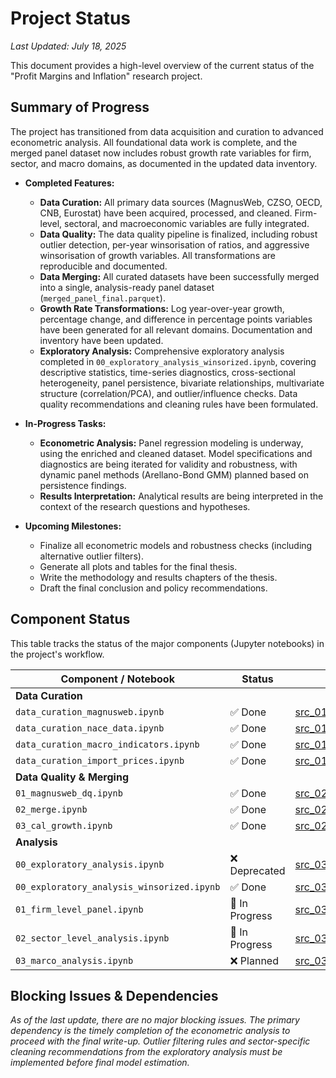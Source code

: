 # Project Status

*Last Updated: July 18, 2025*

This document provides a high-level overview of the current status of the "Profit Margins and Inflation" research project.

## Summary of Progress

The project has transitioned from data acquisition and curation to advanced econometric analysis. All foundational data work is complete, and the merged panel dataset now includes robust growth rate variables for firm, sector, and macro domains, as documented in the updated data inventory.

- **Completed Features:**
  - **Data Curation:** All primary data sources (MagnusWeb, CZSO, OECD, CNB, Eurostat) have been acquired, processed, and cleaned. Firm-level, sectoral, and macroeconomic variables are fully integrated.
  - **Data Quality:** The data quality pipeline is finalized, including robust outlier detection, per-year winsorisation of ratios, and aggressive winsorisation of growth variables. All transformations are reproducible and documented.
  - **Data Merging:** All curated datasets have been successfully merged into a single, analysis-ready panel dataset (`merged_panel_final.parquet`).
  - **Growth Rate Transformations:** Log year-over-year growth, percentage change, and difference in percentage points variables have been generated for all relevant domains. Documentation and inventory have been updated.
  - **Exploratory Analysis:** Comprehensive exploratory analysis completed in `00_exploratory_analysis_winsorized.ipynb`, covering descriptive statistics, time-series diagnostics, cross-sectional heterogeneity, panel persistence, bivariate relationships, multivariate structure (correlation/PCA), and outlier/influence checks. Data quality recommendations and cleaning rules have been formulated.

- **In-Progress Tasks:**
  - **Econometric Analysis:** Panel regression modeling is underway, using the enriched and cleaned dataset. Model specifications and diagnostics are being iterated for validity and robustness, with dynamic panel methods (Arellano-Bond GMM) planned based on persistence findings.
  - **Results Interpretation:** Analytical results are being interpreted in the context of the research questions and hypotheses.

- **Upcoming Milestones:**
  - Finalize all econometric models and robustness checks (including alternative outlier filters).
  - Generate all plots and tables for the final thesis.
  - Write the methodology and results chapters of the thesis.
  - Draft the final conclusion and policy recommendations.

## Component Status

This table tracks the status of the major components (Jupyter notebooks) in the project's workflow.

| Component / Notebook                               | Status        | Code Path                                                                                             |
| -------------------------------------------------- | ------------- | ----------------------------------------------------------------------------------------------------- |
| **Data Curation**                                  |               |                                                                                                       |
| `data_curation_magnusweb.ipynb`                    | ✅ Done       | [src_01_data_curation/data_curation_magnusweb.ipynb](../src_01_data_curation/data_curation_magnusweb.ipynb) |
| `data_curation_nace_data.ipynb`                    | ✅ Done       | [src_01_data_curation/data_curation_nace_data.ipynb](../src_01_data_curation/data_curation_nace_data.ipynb) |
| `data_curation_macro_indicators.ipynb`             | ✅ Done       | [src_01_data_curation/data_curation_macro_indicators.ipynb](../src_01_data_curation/data_curation_macro_indicators.ipynb) |
| `data_curation_import_prices.ipynb`                | ✅ Done       | [src_01_data_curation/data_curation_import_prices.ipynb](../src_01_data_curation/data_curation_import_prices.ipynb) |
| **Data Quality & Merging**                         |               |                                                                                                       |
| `01_magnusweb_dq.ipynb`                            | ✅ Done       | [src_02_data_quality/01_magnusweb_dq.ipynb](../src_02_data_quality/01_magnusweb_dq.ipynb) |
| `02_merge.ipynb`                                   | ✅ Done       | [src_02_data_quality/02_merge.ipynb](../src_02_data_quality/02_merge.ipynb) |
| `03_cal_growth.ipynb`                              | ✅ Done       | [src_02_data_quality/03_cal_growth.ipynb](../src_02_data_quality/03_cal_growth.ipynb) |
| **Analysis**                                       |               |                                                                                                       |
| `00_exploratory_analysis.ipynb`                    | ❌ Deprecated  | [src_03_analysis/00_exploratory_analysis.ipynb](../src_03_analysis/00_exploratory_analysis.ipynb) |
| `00_exploratory_analysis_winsorized.ipynb`         | ✅ Done        | [src_03_analysis/00_exploratory_analysis_winsorized.ipynb](../src_03_analysis/00_exploratory_analysis_winsorized.ipynb) |
| `01_firm_level_panel.ipynb`                        | 🔄 In Progress | [src_03_analysis/01_firm_level_panel.ipynb](../src_03_analysis/01_firm_level_panel.ipynb) |
| `02_sector_level_analysis.ipynb`                   | 🔄 In Progress | [src_03_analysis/02_sector_level_analysis.ipynb](../src_03_analysis/02_sector_level_analysis.ipynb) |
| `03_marco_analysis.ipynb`                          | ❌ Planned    | [src_03_analysis/03_marco_analysis.ipynb](../src_03_analysis/03_marco_analysis.ipynb) |

## Blocking Issues & Dependencies

*As of the last update, there are no major blocking issues. The primary dependency is the timely completion of the econometric analysis to proceed with the final write-up. Outlier filtering rules and sector-specific cleaning recommendations from the exploratory analysis must be implemented before final model estimation.*
